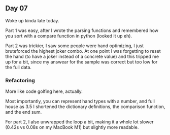 ## Day 07

Woke up kinda late today.

Part 1 was easy, after I wrote the parsing functions and remembered how you sort
with a compare function in python (looked it up eh).

Part 2 was trickier, I saw some people were hand optimizing, I just bruteforced
the highest joker combo. At one point I was forgetting to reset the hand
(to have a joker instead of a concrete value) and this tripped me up for a bit,
since my answear for the sample was correct but too low for the full data.

### Refactoring

More like code golfing here, actually.

Most importantly, you can represent hand types with a number, and full house as 3.5
I shortened the dictionary definitions, the comparison function, and the end sum.

For part 2, I also unwrapped the loop a bit, making it a whole lot slower
(0.42s vs 0.08s on my MacBook M1) but slightly more readable.
